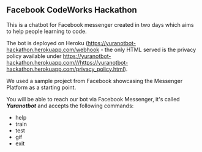 ## Facebook CodeWorks Hackathon

This is a chatbot for Facebook messenger created in two days which aims to help people learning to code.

The bot is deployed on Heroku (https://yuranotbot-hackathon.herokuapp.com/webhook - the only HTML served is the privacy policy available under https://yuranotbot-hackathon.herokuapp.com///https://yuranotbot-hackathon.herokuapp.com/privacy_policy.html).

We used a sample project from Facebook showcasing the Messenger Platform as a starting point.

You will be able to reach our bot via Facebook Messenger, it's called ***Yuranotbot*** and accepts the following commands:
 - help
 - train
 - test
 - gif
 - exit